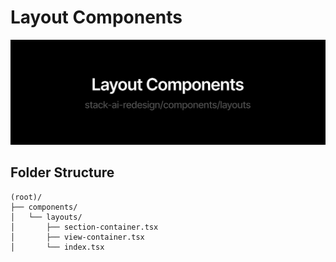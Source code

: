 # Layout Components

![layouts-banner](../../public/github/github-banner-components-layout.png)

## Folder Structure

```
(root)/
├── components/
│   └── layouts/
│       ├── section-container.tsx
│       ├── view-container.tsx
│       └── index.tsx
```
